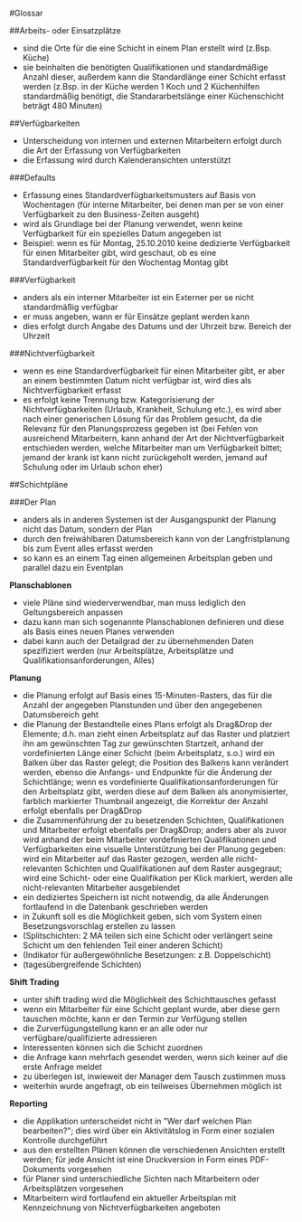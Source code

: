 #Glossar

##Arbeits- oder Einsatzplätze

- sind die Orte für die eine Schicht in einem Plan erstellt wird (z.Bsp. Küche)
- sie beinhalten die benötigten Qualifikationen und standardmäßige Anzahl dieser, außerdem kann die Standardlänge einer Schicht erfasst werden (z.Bsp. in der Küche werden 1 Koch und 2 Küchenhilfen standardmäßig benötigt, die Standararbeitslänge einer Küchenschicht beträgt 480 Minuten)

##Verfügbarkeiten

- Unterscheidung von internen und externen Mitarbeitern erfolgt durch die Art der Erfassung von Verfügbarkeiten
- die Erfassung wird durch Kalenderansichten unterstützt

###Defaults

- Erfassung eines Standardverfügbarkeitsmusters auf Basis von Wochentagen (für interne Mitarbeiter, bei denen man per se von einer Verfügbarkeit zu den Business-Zeiten ausgeht)
- wird als Grundlage bei der Planung verwendet, wenn keine Verfügbarkeit für ein spezielles Datum angegeben ist
- Beispiel: wenn es für Montag, 25.10.2010 keine dedizierte Verfügbarkeit für einen Mitarbeiter gibt, wird geschaut, ob es eine Standardverfügbarkeit für den Wochentag Montag gibt

###Verfügbarkeit

- anders als ein interner Mitarbeiter ist ein Externer per se nicht standardmäßig verfügbar
- er muss angeben, wann er für Einsätze geplant werden kann
- dies erfolgt durch Angabe des Datums und der Uhrzeit bzw. Bereich der Uhrzeit

###Nichtverfügbarkeit

- wenn es eine Standardverfügbarkeit für einen Mitarbeiter gibt, er aber an einem bestimmten Datum nicht verfügbar ist, wird dies als Nichtverfügbarkeit erfasst
- es erfolgt keine Trennung bzw. Kategorisierung der Nichtverfügbarkeiten (Urlaub, Krankheit, Schulung etc.), es wird aber nach einer generischen Lösung für das Problem gesucht, da die Relevanz für den Planungsprozess gegeben ist (bei Fehlen von ausreichend Mitarbeitern, kann anhand der Art der Nichtverfügbarkeit entschieden werden, welche Mitarbeiter man um Verfügbarkeit bittet; jemand der krank ist kann nicht zurückgeholt werden, jemand auf Schulung oder im Urlaub schon eher)

##Schichtpläne

###Der Plan

- anders als in anderen Systemen ist der Ausgangspunkt der Planung nicht das Datum, sondern der Plan
- durch den freiwählbaren Datumsbereich kann von der Langfristplanung bis zum Event alles erfasst werden
- so kann es an einem Tag einen allgemeinen Arbeitsplan geben und parallel dazu ein Eventplan

**Planschablonen**

- viele Pläne sind wiederverwendbar, man muss lediglich den Geltungsbereich anpassen
- dazu kann man sich sogenannte Planschablonen definieren und diese als Basis eines neuen Planes verwenden
- dabei kann auch der Detailgrad der zu übernehmenden Daten spezifiziert werden (nur Arbeitsplätze, Arbeitsplätze und Qualifikationsanforderungen, Alles)

**Planung**

- die Planung erfolgt auf Basis eines 15-Minuten-Rasters, das für die Anzahl der angegeben Planstunden und über den angegebenen Datumsbereich geht
- die Planung der Bestandteile eines Plans erfolgt als Drag&Drop der Elemente; d.h. man zieht einen Arbeitsplatz auf das Raster und platziert ihn am gewünschten Tag zur gewünschten Startzeit, anhand der vordefinierten Länge einer Schicht (beim Arbeitsplatz, s.o.) wird ein Balken über das Raster gelegt; die Position des Balkens kann verändert werden, ebenso die Anfangs- und Endpunkte für die Änderung der Schichtlänge; wenn es vordefinierte Qualifikationsanforderungen für den Arbeitsplatz gibt, werden diese auf dem Balken als anonymisierter, farblich markierter Thumbnail angezeigt, die Korrektur der Anzahl erfolgt ebenfalls per Drag&Drop
- die Zusammenführung der zu besetzenden Schichten, Qualifikationen und Mitarbeiter erfolgt ebenfalls per Drag&Drop; anders aber als zuvor wird anhand der beim Mitarbeiter vordefinierten Qualifikationen und Verfügbarkeiten eine visuelle Unterstützung bei der Planung gegeben: wird ein Mitarbeiter auf das Raster gezogen, werden alle nicht-relevanten Schichten und Qualifikationen auf dem Raster ausgegraut; wird eine Schicht- oder eine Qualifikation per Klick markiert, werden alle nicht-relevanten Mitarbeiter ausgeblendet
- ein dediziertes Speichern ist nicht notwendig, da alle Änderungen fortlaufend in die Datenbank geschrieben werden
- in Zukunft soll es die Möglichkeit geben, sich vom System einen Besetzungsvorschlag erstellen zu lassen
- (Splitschichten: 2 MA teilen sich eine Schicht oder verlängert seine Schicht um den fehlenden Teil einer anderen Schicht)
- (Indikator für außergewöhnliche Besetzungen: z.B. Doppelschicht)
- (tagesübergreifende Schichten)

**Shift Trading**

- unter shift trading wird die Möglichkeit des Schichttausches gefasst
- wenn ein Mitarbeiter für eine Schicht geplant wurde, aber diese gern tauschen möchte, kann er den Termin zur Verfügung stellen
- die Zurverfügungstellung kann er an alle oder nur verfügbare/qualifizierte adressieren
- Interessenten können sich die Schicht zuordnen
- die Anfrage kann mehrfach gesendet werden, wenn sich keiner auf die erste Anfrage meldet
- zu überlegen ist, inwieweit der Manager dem Tausch zustimmen muss
- weiterhin wurde angefragt, ob ein teilweises Übernehmen möglich ist

**Reporting**

- die Applikation unterscheidet nicht in "Wer darf welchen Plan bearbeiten?"; dies wird über ein Aktivitätslog in Form einer sozialen Kontrolle durchgeführt
- aus den erstellten Plänen können die verschiedenen Ansichten erstellt werden; für jede Ansicht ist eine Druckversion in Form eines PDF-Dokuments vorgesehen
- für Planer sind unterschiedliche Sichten nach Mitarbeitern oder Arbeitsplätzen vorgesehen
- Mitarbeitern wird fortlaufend ein aktueller Arbeitsplan mit Kennzeichnung von Nichtverfügbarkeiten angeboten
